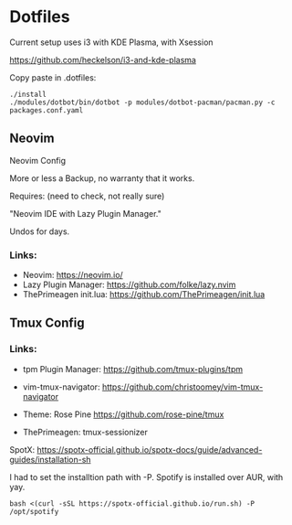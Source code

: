 # Dotfiles

Current setup uses i3 with KDE Plasma, with Xsession

https://github.com/heckelson/i3-and-kde-plasma

Copy paste in .dotfiles:
```
./install
./modules/dotbot/bin/dotbot -p modules/dotbot-pacman/pacman.py -c packages.conf.yaml
```

## Neovim
Neovim Config

More or less a Backup, no warranty that it works.

Requires: (need to check, not really sure)

"Neovim IDE with Lazy Plugin Manager."

Undos for days.


### Links:

- Neovim: https://neovim.io/
- Lazy Plugin Manager: https://github.com/folke/lazy.nvim
- ThePrimeagen init.lua: https://github.com/ThePrimeagen/init.lua

## Tmux Config

### Links:

  -  tpm Plugin Manager: https://github.com/tmux-plugins/tpm

  -  vim-tmux-navigator: https://github.com/christoomey/vim-tmux-navigator

  -  Theme: Rose Pine https://github.com/rose-pine/tmux

  -  ThePrimeagen: tmux-sessionizer


SpotX: https://spotx-official.github.io/spotx-docs/guide/advanced-guides/installation-sh

I had to set the installtion path with -P.
Spotify is installed over AUR, with yay.

```
bash <(curl -sSL https://spotx-official.github.io/run.sh) -P /opt/spotify
```

